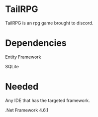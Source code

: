# TailRPG

TailRPG is an rpg game brought to discord.

# Dependencies

Entity Framework

SQLite


# Needed
Any IDE that has the targeted framework.

.Net Framework 4.6.1